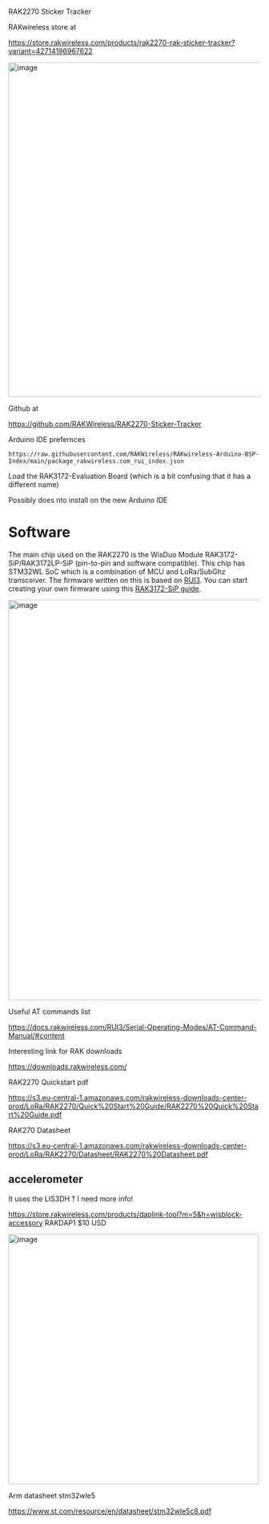 
RAK2270 Sticker Tracker

RAKwireless store at  

https://store.rakwireless.com/products/rak2270-rak-sticker-tracker?variant=42714196967622

<img width="669" alt="image" src="https://github.com/hpssjellis/mcu-stable-edu-launch/assets/5605614/a63e5854-690c-4ad9-a133-5c6de194e9e3">


Github at

https://github.com/RAKWireless/RAK2270-Sticker-Tracker



Arduino IDE prefernces    
```
https://raw.githubusercontent.com/RAKWireless/RAKwireless-Arduino-BSP-Index/main/package_rakwireless.com_rui_index.json
```

Load the RAK3172-Evaluation Board  (which is a bit confusing that it has a different name)


Possibly does nto install on the new Arduino IDE


# Software
The main chip used on the RAK2270 is the WisDuo Module RAK3172-SiP/RAK3172LP-SiP (pin-to-pin and software compatible). This chip has STM32WL SoC which is a combination of MCU and LoRa/SubGhz transceiver. 
The firmware written on this is based on [RUI3](https://docs.rakwireless.com/RUI3/). You can start creating your own firmware using this [RAK3172-SiP guide](https://docs.rakwireless.com/Product-Categories/WisDuo/RAK3172-SiP/Quickstart/#rak3172-sip-as-a-stand-alone-device-using-rui3).


<img width="800" alt="image" src="https://github.com/hpssjellis/mcu-stable-edu-launch/assets/5605614/20fdae1b-bc87-4d19-8777-8efe0ed5f843">







Useful AT commands list

https://docs.rakwireless.com/RUI3/Serial-Operating-Modes/AT-Command-Manual/#content


Interesting link for RAK downloads

https://downloads.rakwireless.com/




RAK2270 Quickstart pdf   

https://s3.eu-central-1.amazonaws.com/rakwireless-downloads-center-prod/LoRa/RAK2270/Quick%20Start%20Guide/RAK2270%20Quick%20Start%20Guide.pdf


RAK270 Datasheet

https://s3.eu-central-1.amazonaws.com/rakwireless-downloads-center-prod/LoRa/RAK2270/Datasheet/RAK2270%20Datasheet.pdf




## accelerometer 

It uses the LIS3DH  ?  I need more info!





https://store.rakwireless.com/products/daplink-tool?m=5&h=wisblock-accessory   RAKDAP1   $10 USD

<img width="500" alt="image" src="https://github.com/hpssjellis/mcu-stable-edu-launch/assets/5605614/7592e52d-1c52-4929-9fd6-ab74dadba277">




Arm datasheet stm32wle5

https://www.st.com/resource/en/datasheet/stm32wle5c8.pdf


